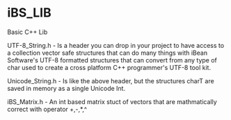 # iBS_LIB
Basic C++ Lib

UTF-8_String.h - Is a header you can drop in your project to have access to a collection vector safe structures that can do many things with iBean Software's UTF-8 formatted structures that can convert from any type of char used to create a cross platform C++ programmer's UTF-8 tool kit. 

Unicode_String.h - Is like the above header, but the structures charT are saved in memory as a single Unicode Int.

iBS_Matrix.h - An int based matrix stuct of vectors that are mathmatically correct with operator +,-,*,^